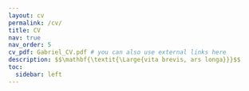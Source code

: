 ```yaml
---
layout: cv
permalink: /cv/
title: CV
nav: true
nav_order: 5
cv_pdf: Gabriel_CV.pdf # you can also use external links here
description: $$\mathbf{\textit{\Large{vita brevis, ars longa}}}$$
toc:
  sidebar: left
---
```

